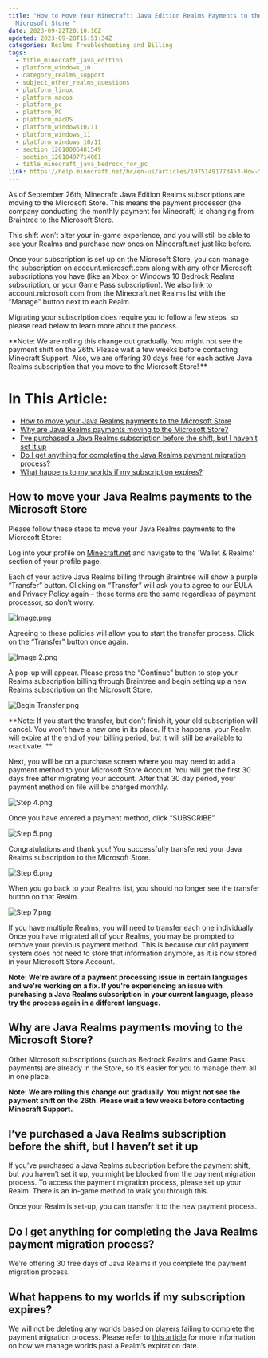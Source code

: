 ```yaml
---
title: "How to Move Your Minecraft: Java Edition Realms Payments to the
  Microsoft Store "
date: 2023-09-22T20:10:16Z
updated: 2023-09-28T15:51:34Z
categories: Realms Troubleshooting and Billing
tags:
  - title_minecraft_java_edition
  - platform_windows_10
  - category_realms_support
  - subject_other_realms_questions
  - platform_linux
  - platform_macos
  - platform_pc
  - platform_PC
  - platform_macOS
  - platform_windows10/11
  - platform_windows_11
  - platform_windows_10/11
  - section_12618006481549
  - section_12618497714061
  - title_minecraft_java_bedrock_for_pc
link: https://help.minecraft.net/hc/en-us/articles/19751491773453-How-to-Move-Your-Minecraft-Java-Edition-Realms-Payments-to-the-Microsoft-Store-
---
```


As of September 26th, Minecraft: Java Edition Realms subscriptions are moving to the Microsoft Store. This means the payment processor (the company conducting the monthly payment for Minecraft) is changing from Braintree to the Microsoft Store.

This shift won’t alter your in-game experience, and you will still be able to see your Realms and purchase new ones on Minecraft.net just like before.

Once your subscription is set up on the Microsoft Store, you can manage the subscription on account.microsoft.com along with any other Microsoft subscriptions you have (like an Xbox or Windows 10 Bedrock Realms subscription, or your Game Pass subscription). We also link to account.microsoft.com from the Minecraft.net Realms list with the “Manage” button next to each Realm.

Migrating your subscription does require you to follow a few steps, so please read below to learn more about the process.

**Note: We are rolling this change out gradually. You might not see the payment shift on the 26th. Please wait a few weeks before contacting Minecraft Support. Also, we are offering 30 days free for each active Java Realms subscription that you move to the Microsoft Store! **

# In This Article:

- [How to move your Java Realms payments to the Microsoft Store](#how-to-move-your-java-realms-payments-to-the-microsoft-store)
- [Why are Java Realms payments moving to the Microsoft Store?](#why-are-java-realms-payments-moving-to-the-microsoft-store)
- [I’ve purchased a Java Realms subscription before the shift, but I haven’t set it up](#ive-purchased-a-java-realms-subscription-before-the-shift-but-i-havent-set-it-up)
- [Do I get anything for completing the Java Realms payment migration process?](#do-i-get-anything-for-completing-the-java-realms-payment-migration-process)
- [What happens to my worlds if my subscription expires?](#what-happens-to-my-worlds-if-my-subscription-expires)

## How to move your Java Realms payments to the Microsoft Store

Please follow these steps to move your Java Realms payments to the Microsoft Store:

Log into your profile on [Minecraft.net](https://www.minecraft.net/en-us/login) and navigate to the 'Wallet & Realms' section of your profile page.

Each of your active Java Realms billing through Braintree will show a purple “Transfer” button. Clicking on “Transfer” will ask you to agree to our EULA and Privacy Policy again – these terms are the same regardless of payment processor, so don’t worry.  

![Image.png](https://minecrafthelp.zendesk.com/hc/article_attachments/19751459615757)

Agreeing to these policies will allow you to start the transfer process. Click on the “Transfer” button once again.

![Image 2.png](https://minecrafthelp.zendesk.com/hc/article_attachments/19751451192717)

A pop-up will appear. Please press the “Continue” button to stop your Realms subscription billing through Braintree and begin setting up a new Realms subscription on the Microsoft Store.

![Begin Transfer.png](https://minecrafthelp.zendesk.com/hc/article_attachments/19751446399117)

**Note: If you start the transfer, but don’t finish it, your old subscription will cancel. You won’t have a new one in its place. If this happens, your Realm will expire at the end of your billing period, but it will still be available to reactivate.  **

Next, you will be on a purchase screen where you may need to add a payment method to your Microsoft Store Account. You will get the first 30 days free after migrating your account. After that 30 day period, your payment method on file will be charged monthly.

![Step 4.png](https://minecrafthelp.zendesk.com/hc/article_attachments/19751459623309)

Once you have entered a payment method, click “SUBSCRIBE”.

![Step 5.png](https://minecrafthelp.zendesk.com/hc/article_attachments/19751451202957)

Congratulations and thank you! You successfully transferred your Java Realms subscription to the Microsoft Store. 

![Step 6.png](https://minecrafthelp.zendesk.com/hc/article_attachments/19751434704909)

When you go back to your Realms list, you should no longer see the transfer button on that Realm.

![Step 7.png](https://minecrafthelp.zendesk.com/hc/article_attachments/19751475190413)

If you have multiple Realms, you will need to transfer each one individually. Once you have migrated all of your Realms, you may be prompted to remove your previous payment method. This is because our old payment system does not need to store that information anymore, as it is now stored in your Microsoft Store Account.  

**Note: We're aware of a payment processing issue in certain languages and we're working on a fix. If you're experiencing an issue with purchasing a Java Realms subscription in your current language, please try the process again in a different language.**

## Why are Java Realms payments moving to the Microsoft Store?

Other Microsoft subscriptions (such as Bedrock Realms and Game Pass payments) are already in the Store, so it’s easier for you to manage them all in one place.

**Note: We are rolling this change out gradually. You might not see the payment shift on the 26th. Please wait a few weeks before contacting Minecraft Support.**

## I’ve purchased a Java Realms subscription before the shift, but I haven’t set it up

If you’ve purchased a Java Realms subscription before the payment shift, but you haven’t set it up, you might be blocked from the payment migration process. To access the payment migration process, please set up your Realm. There is an in-game method to walk you through this.

Once your Realm is set-up, you can transfer it to the new payment process.

## Do I get anything for completing the Java Realms payment migration process?

We’re offering 30 free days of Java Realms if you complete the payment migration process.

## What happens to my worlds if my subscription expires?

We will not be deleting any worlds based on players failing to complete the payment migration process. Please refer to [this article](./Minecraft-Java-Edition-Realms-Billing-Issues-FAQ.md#h_01FGCSSR72S26SBJTE7EVVKN98:~:text=for%20further%20assistance.-,HOW%20DOES%20MOJANG%20BACKUP%20YOUR%20REALM%3F,-A%20Realm%20world) for more information on how we manage worlds past a Realm’s expiration date.
